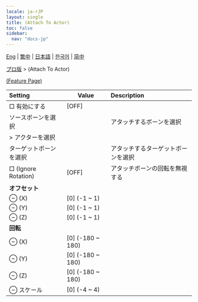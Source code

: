 ```yaml
---
locale: ja-rJP
layout: single
title: (Attach To Actor)
toc: false
sidebar:
  nav: "docs-jp"
---
```

[Eng](/dancexr/menu/2025.4/actor/attach_to_actor) | [繁中](/tw/dancexr/menu/2025.4/actor/attach_to_actor) | [日本語](/jp/dancexr/menu/2025.4/actor/attach_to_actor) | [한국어](/kr/dancexr/menu/2025.4/actor/attach_to_actor) | [简中](/zh/dancexr/menu/2025.4/actor/attach_to_actor)

[プロ版](../menu#プロ版) > (Attach To Actor)



[(Feature Page)](/jp/dancexr/features/attach_to_actor)

| Setting | Value | Description |
| :--- | --- | :--- |
|  □ 有効にする| [OFF] | 
|  ソースボーンを選択|| アタッチするボーンを選択
|  > アクターを選択|  |  |
|  ターゲットボーンを選択|| アタッチするターゲットボーンを選択
|  □ (Ignore Rotation)| [OFF] | アタッチボーンの回転を無視する
|  **オフセット**|| 
|  ⊖ (X)| [0] (-1 ~ 1) | 
|  ⊖ (Y)| [0] (-1 ~ 1) | 
|  ⊖ (Z)| [0] (-1 ~ 1) | 
|  **回転**|| 
|  ⊖ (X)| [0] (-180 ~ 180) | 
|  ⊖ (Y)| [0] (-180 ~ 180) | 
|  ⊖ (Z)| [0] (-180 ~ 180) | 
|  ⊖ スケール| [0] (-4 ~ 4) | 
